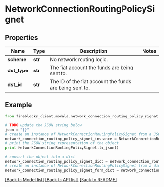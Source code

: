 # NetworkConnectionRoutingPolicySignet


## Properties
Name | Type | Description | Notes
------------ | ------------- | ------------- | -------------
**scheme** | **str** | No network routing logic. | 
**dst_type** | **str** | The fiat account the funds are being sent to. | 
**dst_id** | **str** | The ID of the fiat account the funds are being sent to. | 

## Example

```python
from fireblocks_client.models.network_connection_routing_policy_signet import NetworkConnectionRoutingPolicySignet

# TODO update the JSON string below
json = "{}"
# create an instance of NetworkConnectionRoutingPolicySignet from a JSON string
network_connection_routing_policy_signet_instance = NetworkConnectionRoutingPolicySignet.from_json(json)
# print the JSON string representation of the object
print NetworkConnectionRoutingPolicySignet.to_json()

# convert the object into a dict
network_connection_routing_policy_signet_dict = network_connection_routing_policy_signet_instance.to_dict()
# create an instance of NetworkConnectionRoutingPolicySignet from a dict
network_connection_routing_policy_signet_form_dict = network_connection_routing_policy_signet.from_dict(network_connection_routing_policy_signet_dict)
```
[[Back to Model list]](../README.md#documentation-for-models) [[Back to API list]](../README.md#documentation-for-api-endpoints) [[Back to README]](../README.md)


